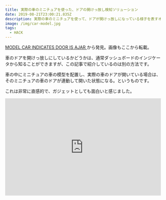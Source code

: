 ```yaml
---
title: 実際の車のミニチュアを使った、ドアの開けっ放し検知ソリューション
date: 2019-08-21T23:00:21.835Z
description: 実際の車のミニチュアを使って、ドアが開けっ放しになっている様子を表すオブジェの作例を紹介します。
image: /img/car-model.jpg
tags:
  - HACK
---
```

[MODEL CAR INDICATES DOOR IS AJAR](https://hackaday.com/2019/03/09/model-car-indicates-door-is-ajar/)から発見。画像もここから転載。

車のドアを開けっ放しにしているかどうかは、通常ダッシュボードのインジケータから知ることができますが、この記事で紹介しているのは別の方法です。

車の中にミニチュアの車の模型を配置し、実際の車のドアが開いている場合は、そのミニチュアの車のドアが連動して開いた状態になる。というものです。

これは非常に直感的で、ガジェットとしても面白いと感じました。

<iframe width="100%" height="315" src="https://www.youtube.com/embed/L7fMLqAD3MQ" frameborder="0" allow="accelerometer; autoplay; encrypted-media; gyroscope; picture-in-picture" allowfullscreen></iframe>
